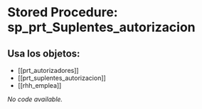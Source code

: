 # Stored Procedure: sp_prt_Suplentes_autorizacion

## Usa los objetos:
- [[prt_autorizadores]]
- [[prt_suplentes_autorizacion]]
- [[rhh_emplea]]

*No code available.*
